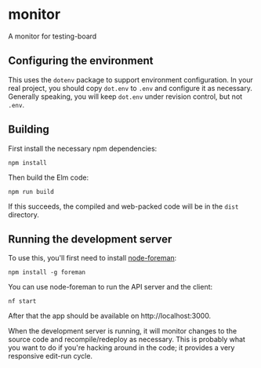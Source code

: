 # monitor

A monitor for testing-board

## Configuring the environment

This uses the `dotenv` package to support environment configuration. In your
real project, you should copy `dot.env` to `.env` and configure it as necessary.
Generally speaking, you will keep `dot.env` under revision control, but not
`.env`.

## Building

First install the necessary npm dependencies:
```
npm install
```

Then build the Elm code:
```
npm run build
```

If this succeeds, the compiled and web-packed code will be in the `dist`
directory.

## Running the development server

To use this, you'll first need to
install [node-foreman](https://github.com/strongloop/node-foreman):

```
npm install -g foreman
```

You can use node-foreman to run the API server and the client:
```
nf start
```

After that the app should be available on http://localhost:3000.

When the development server is running, it will monitor changes to the source
code and recompile/redeploy as necessary. This is probably what you want to do
if you're hacking around in the code; it provides a very responsive edit-run
cycle.
